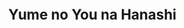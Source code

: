 --- 
title: "Yume no You na Hanashi"
publishdate: "2019-6-6T16:48:46+02:00"
src: "https://365manga.net/manga/yume-no-you-na-hanashi"
image: "https://data.365manga.net/images/thumbnails/16165-yume-no-you-na-hanashi.jpg"
description: "Kanou is in love with one of his employees, the handsome Sawamura, who is really nice and popular. But Kanou is used to having bad luck in love, so he decides to hold back his feelings... But during a drunken night, events take a surprising turn... And Kanou realizes that the Sawamura he imagined, may be very different from reality..."
---